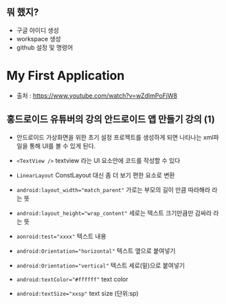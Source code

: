 ## 뭐 했지?
- 구글 아이디 생성
- workspace 생성
- github 설정 및 명령어

# My First Application 
- 출처 : https://www.youtube.com/watch?v=wZdImPoFjW8

## 홍드로이드 유튜버의 강의 안드로이드 앱 만들기 강의 (1)
- 안드로이드 가상화면을 위한 초기 설정
 프로젝트를 생성하게 되면 나타나는 xml파일을 통해 UI를 볼 수 있게 된다.
- `<TextView />` 
 textview 라는 UI 요소안에 코드를 작성할 수 있다

- `LinearLayout`
 <TextView /> ConstLayout 대신 좀 더 보기 편한 요소로 변환

- `android:layout_width="match_parent"`
가로는 부모의 길이 만큼 따라해라 라는 뜻

- `android:layout_height="wrap_content"`
세로는 텍스트 크기만큼만 감싸라 라는 뜻

- `aonroid:test="xxxx"`
텍스트 내용

- `android:Orientation="horizontal"`
텍스트 옆으로 붙여넣기

- `android:Orientation="vertical"`
텍스트 세로(밑)으로 붙여넣기

- `android:textColor="#ffffff"`
text color

- `android:textSize="xxsp"`
text size (단위:sp)

